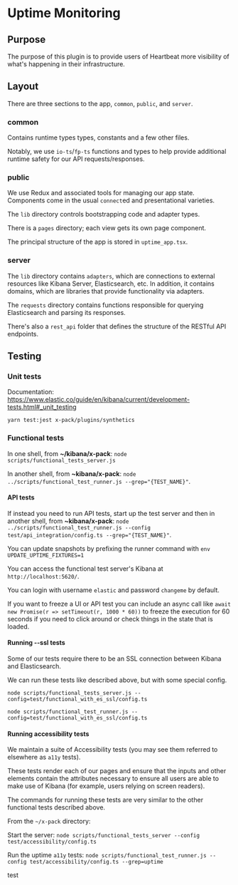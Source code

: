 # Uptime Monitoring

## Purpose

The purpose of this plugin is to provide users of Heartbeat more visibility of what's happening
in their infrastructure.

## Layout

There are three sections to the app, `common`, `public`, and `server`.

### common

Contains runtime types types, constants and a few other files.

Notably, we use `io-ts`/`fp-ts` functions and types to help provide
additional runtime safety for our API requests/responses.

### public

We use Redux and associated tools for managing our app state. Components come in the usual `connect`ed and
presentational varieties.

The `lib` directory controls bootstrapping code and adapter types.

There is a `pages` directory; each view gets its own page component.

The principal structure of the app is stored in `uptime_app.tsx`.

### server

The `lib` directory contains `adapters`, which are connections to external resources like Kibana
Server, Elasticsearch, etc. In addition, it contains domains, which are libraries that provide
functionality via adapters.

The `requests` directory contains functions responsible for querying Elasticsearch and parsing its
responses.

There's also a `rest_api` folder that defines the structure of the RESTful API endpoints.

## Testing

### Unit tests

Documentation: https://www.elastic.co/guide/en/kibana/current/development-tests.html#_unit_testing

```
yarn test:jest x-pack/plugins/synthetics
```

### Functional tests

In one shell, from **~/kibana/x-pack**:
`node scripts/functional_tests_server.js`

In another shell, from **~kibana/x-pack**:
`node ../scripts/functional_test_runner.js --grep="{TEST_NAME}"`.

#### API tests

If instead you need to run API tests, start up the test server and then in another shell, from **~kibana/x-pack**:
`node ../scripts/functional_test_runner.js --config test/api_integration/config.ts --grep="{TEST_NAME}"`.

You can update snapshots by prefixing the runner command with `env UPDATE_UPTIME_FIXTURES=1`

You can access the functional test server's Kibana at `http://localhost:5620/`.

You can login with username `elastic` and password `changeme` by default.

If you want to freeze a UI or API test you can include an async call like `await new Promise(r => setTimeout(r, 1000 * 60))`
to freeze the execution for 60 seconds if you need to click around or check things in the state that is loaded.

#### Running --ssl tests

Some of our tests require there to be an SSL connection between Kibana and Elasticsearch.

We can run these tests like described above, but with some special config.

`node scripts/functional_tests_server.js --config=test/functional_with_es_ssl/config.ts`

`node scripts/functional_test_runner.js --config=test/functional_with_es_ssl/config.ts`

#### Running accessibility tests

We maintain a suite of Accessibility tests (you may see them referred to elsewhere as `a11y` tests).

These tests render each of our pages and ensure that the inputs and other elements contain the
attributes necessary to ensure all users are able to make use of Kibana (for example, users relying
on screen readers).

The commands for running these tests are very similar to the other functional tests described above.

From the `~/x-pack` directory:

Start the server: `node scripts/functional_tests_server --config test/accessibility/config.ts`

Run the uptime `a11y` tests: `node scripts/functional_test_runner.js --config test/accessibility/config.ts --grep=uptime`

test
